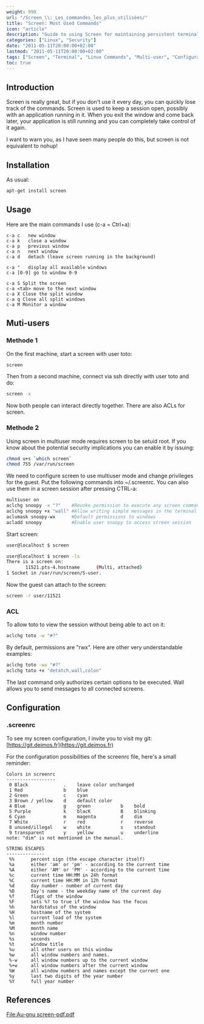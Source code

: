 ```yaml
---
weight: 999
url: "/Screen_\\:_Les_commandes_les_plus_utilisées/"
title: "Screen: Most Used Commands"
icon: "article"
description: "Guide to using Screen for maintaining persistent terminal sessions, with most commonly used commands and multi-user configuration."
categories: ["Linux", "Security"]
date: "2011-05-11T20:00:00+02:00"
lastmod: "2011-05-11T20:00:00+02:00"
tags: ["Screen", "Terminal", "Linux Commands", "Multi-user", "Configuration"]
toc: true
---
```


## Introduction

Screen is really great, but if you don't use it every day, you can quickly lose track of the commands. Screen is used to keep a session open, possibly with an application running in it. When you exit the window and come back later, your application is still running and you can completely take control of it again.

I want to warn you, as I have seen many people do this, but screen is not equivalent to nohup!

## Installation

As usual:

```bash
apt-get install screen
```

## Usage

Here are the main commands I use (c-a = Ctrl+a):

```
c-a c   new window
c-a k   close a window
c-a p   previous window
c-a n   next window
c-a d   detach (leave screen running in the background)
```

```
c-a "   display all available windows
c-a [0-9] go to window 0-9
```

```
c-a S Split the screen
c-a <tab> move to the next window
c-a X Close the split window
c-a q Close all split windows
c-a M Monitor a window
```

## Muti-users

### Methode 1

On the first machine, start a screen with user toto:

```bash
screen
```

Then from a second machine, connect via ssh directly with user toto and do:

```bash
screen -x
```

Now both people can interact directly together.
There are also ACLs for screen.

### Methode 2

Using screen in multiuser mode requires screen to be setuid root. If you know about the potential security implications you can enable it by issuing:

```bash
chmod u+s `which screen`
chmod 755 /var/run/screen
```

We need to configure screen to use multiuser mode and change privileges for the guest. Put the following commands into ~/.screenrc. You can also use them in a screen session after pressing CTRL-a:

```bash
multiuser on
aclchg snoopy -x "?"    #Revoke permission to execute any screen command
aclchg snoopy +x "wall" #Allow writing simple messages in the terminal status line
aclumask snoopy-wx      #Default permissions to windows
acladd snoopy           #Enable user snoopy to access screen session
```

Start screen:

```bash
user@localhost $ screen
```

```bash
user@localhost $ screen -ls
There is a screen on:
       11521.pts-4.hostname      (Multi, attached)
1 Socket in /var/run/screen/S-user.
```

Now the guest can attach to the screen:

```bash
screen -r user/11521
```

### ACL

To allow toto to view the session without being able to act on it:

```bash
aclchg toto -w "#?"
```

By default, permissions are "rwx". Here are other very understandable examples:

```bash
aclchg toto -wx "#?"
aclchg toto +x "detatch,wall,colon"
```

The last command only authorizes certain options to be executed. Wall allows you to send messages to all connected screens.

## Configuration

### .screenrc

To see my screen configuration, I invite you to visit my git: [https://git.deimos.fr](https://git.deimos.fr)

For the configuration possibilities of the screenrc file, here's a small reminder:

```
Colors in screenrc
------------------
 0 Black             .    leave color unchanged
 1 Red               b    blue
 2 Green             c    cyan
 3 Brown / yellow    d    default color
 4 Blue              g    green           b    bold
 5 Purple            k    blacK           B    blinking
 6 Cyan              m    magenta         d    dim
 7 White             r    red             r    reverse
 8 unused/illegal    w    white           s    standout
 9 transparent       y    yellow          u    underline
note: "dim" is not mentioned in the manual.

STRING ESCAPES
--------------
 %%      percent sign (the escape character itself)
 %a      either 'am' or 'pm' - according to the current time
 %A      either 'AM' or 'PM' - according to the current time
 %c      current time HH:MM in 24h format
 %C      current time HH:MM in 12h format
 %d      day number - number of current day
 %D      Day's name - the weekday name of the current day
 %f      flags of the window
 %F      sets %? to true if the window has the focus
 %h      hardstatus of the window
 %H      hostname of the system
 %l      current load of the system
 %m      month number
 %M      month name
 %n      window number
 %s      seconds
 %t      window title
 %u      all other users on this window
 %w      all window numbers and names.
 %-w     all window numbers up to the current window
 %+w     all window numbers after the current window
 %W      all window numbers and names except the current one
 %y      last two digits of the year number
 %Y      full year number
```

## References

[File:Au-gnu screen-pdf.pdf](/pdf/au-gnu_screen-pdf.pdf)